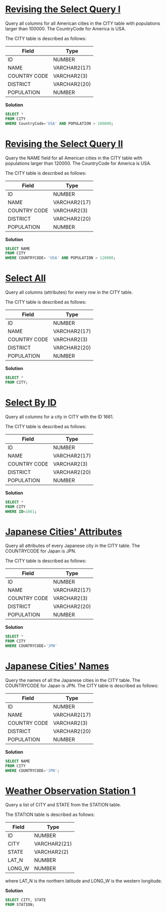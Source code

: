 # **[Revising the Select Query I](https://www.hackerrank.com/challenges/revising-the-select-query/problem)**

Query all columns for all American cities in the CITY table with populations larger than 100000. The CountryCode for America is USA.

The CITY table is described as follows:

|  Field | Type |
|-------|-----|
| ID  | NUMBER |
| NAME | VARCHAR2(17)   |
| COUNTRY CODE  | VARCHAR2(3)  |
| DISTRICT |  VARCHAR2(20) |
| POPULATION | NUMBER |

**Solution**
```sql
SELECT * 
FROM CITY
WHERE CountryCode='USA' AND POPULATION > 100000;
```

# **[Revising the Select Query II](https://www.hackerrank.com/challenges/revising-the-select-query-2/problem)**

Query the NAME field for all American cities in the CITY table with populations larger than 120000. The CountryCode for America is USA.

The CITY table is described as follows:

|  Field | Type |
|---|---|
| ID  | NUMBER |
| NAME | VARCHAR2(17)   |
| COUNTRY CODE  | VARCHAR2(3)  |
| DISTRICT |  VARCHAR2(20) |
| POPULATION | NUMBER |


**Solution**
```sql
SELECT NAME
FROM CITY
WHERE COUNTRYCODE= 'USA' AND POPULATION > 120000;
```

# **[Select All](https://www.hackerrank.com/challenges/select-all-sql/problem)**

Query all columns (attributes) for every row in the CITY table.

The CITY table is described as follows:


|  Field | Type |
|---|---|
| ID  | NUMBER |
| NAME | VARCHAR2(17)   |
| COUNTRY CODE  | VARCHAR2(3)  |
| DISTRICT |  VARCHAR2(20) |
| POPULATION | NUMBER |


**Solution**
```sql
SELECT *
FROM CITY;
```

# **[Select By ID](https://www.hackerrank.com/challenges/select-by-id/problem)**

Query all columns for a city in CITY with the ID 1661.

The CITY table is described as follows:

|  Field | Type |
|---|---|
| ID  | NUMBER |
| NAME | VARCHAR2(17)   |
| COUNTRY CODE  | VARCHAR2(3)  |
| DISTRICT |  VARCHAR2(20) |
| POPULATION | NUMBER |


**Solution**
```sql
SELECT *
FROM CITY 
WHERE ID=1661; 
```

# **[Japanese Cities' Attributes](https://www.hackerrank.com/challenges/japanese-cities-attributes/problem)**

Query all attributes of every Japanese city in the CITY table. The COUNTRYCODE for Japan is JPN.

The CITY table is described as follows:

|  Field | Type |
|---|---|
| ID  | NUMBER |
| NAME | VARCHAR2(17)   |
| COUNTRY CODE  | VARCHAR2(3)  |
| DISTRICT |  VARCHAR2(20) |
| POPULATION | NUMBER |


**Solution**
```sql
SELECT *
FROM CITY
WHERE COUNTRYCODE='JPN'        
```

# **[Japanese Cities' Names](https://www.hackerrank.com/challenges/japanese-cities-name/problem)**

Query the names of all the Japanese cities in the CITY table. The COUNTRYCODE for Japan is JPN.
The CITY table is described as follows:

|  Field | Type |
|---|-------|
| ID  | NUMBER |
| NAME | VARCHAR2(17)   |
| COUNTRY CODE  | VARCHAR2(3)  |
| DISTRICT |  VARCHAR2(20) |
| POPULATION | NUMBER |


**Solution**
```sql
SELECT NAME
FROM CITY 
WHERE COUNTRYCODE='JPN';        
```

# **[Weather Observation Station 1](https://www.hackerrank.com/challenges/weather-observation-station-1/problem)**

Query a list of CITY and STATE from the STATION table.

The STATION table is described as follows:

|  Field | Type |
|---|---|
| ID  | NUMBER |
| CITY | VARCHAR2(21)   |
| STATE  | VARCHAR2(2)  |
| LAT_N |  NUMBER |
| LONG_W | NUMBER |

where LAT_N is the northern latitude and LONG_W is the western longitude.

**Solution**
```sql
SELECT CITY, STATE
FROM STATION;       
```
